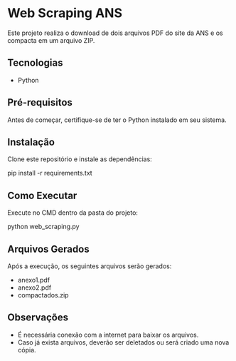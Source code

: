 # Web Scraping ANS

Este projeto realiza o download de dois arquivos PDF do site da ANS e os compacta em um arquivo ZIP.

## Tecnologias

- Python  
 

## Pré-requisitos

Antes de começar, certifique-se de ter o Python instalado em seu sistema.

## Instalação

Clone este repositório e instale as dependências:


pip install -r requirements.txt


## Como Executar

Execute no CMD dentro da pasta do projeto:

 
python web_scraping.py
 

## Arquivos Gerados

Após a execução, os seguintes arquivos serão gerados:

-  anexo1.pdf
-  anexo2.pdf
-  compactados.zip

##  Observações

- É necessária conexão com a internet para baixar os arquivos.
- Caso já exista arquivos, deverão ser deletados ou será criado uma nova cópia.
